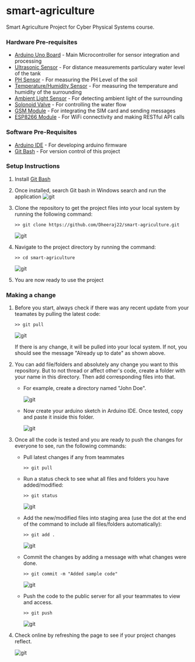 # smart-agriculture
Smart Agriculture Project for Cyber Physical Systems course.

### Hardware Pre-requisites
* [Arduino Uno Board](https://www.amazon.in/Arduino-UNO-board-DIP-ATmega328P/dp/B008GRTSV6) - Main Microcontroller for sensor integration and processing
* [Ultrasonic Sensor](https://robu.in/product/hc-sr04-ultrasonic-range-finder/?gclid=Cj0KCQiA-aGCBhCwARIsAHDl5x-SA2CdPxEqjyiDGrX1pLh4unL09V3-hP1ZEr5rkmzE-VPyPopmGu8aAovxEALw_wcB) - For distance measurements particulary water level of the tank
* [PH Sensor](https://www.electronicscomp.com/analog-ph-sensor-kit-for-arduino?gclid=Cj0KCQiA-aGCBhCwARIsAHDl5x_yCftqmTv63b7V6m3Pgp0hXnWhars9fBxy4pccBdaWYKHlTXjoQqgaAlzaEALw_wcB) - For measuring the PH Level of the soil
* [Temperature/Humidity Sensor](https://www.electronicscomp.com/dht11-temprature-humidity-sensor-module-india?gclid=Cj0KCQiA-aGCBhCwARIsAHDl5x_LVh2CjXTFdwdG0JsFVv5UIDyRpRiZlito8L4-PIaHpaYzN90RUY4aAsKnEALw_wcB) - For measuring the temperature and humidity of the surrounding
* [Ambient Light Sensor](https://www.electronicscomp.com/ldr-light-sensor-module-india?gclid=Cj0KCQiA-aGCBhCwARIsAHDl5x_o3Oog8AlarSK8qfNBAgZHpufpf_sQvhIHLIg1xKs_Hnf-wcUPVEoaAtV-EALw_wcB) - For detecting ambient light of the surrounding
* [Solonoid Valve](https://www.hnhcart.com/products/solenoid-valve-1-2-dc-3-6v-water-control-electric-pulse-solenoid-valve?variant=37522859229358&currency=INR&utm_medium=product_sync&utm_source=google&utm_content=sag_organic&utm_campaign=sag_organic&utm_campaign=gs-2020-11-23&utm_source=google&utm_medium=smart_campaign) - For controlling the water flow
* [GSM Module](https://www.electronicscomp.com/sim800l-v2-5v-wireless-gsm-gprs-module-quad-band-with-antenna?gclid=Cj0KCQiA-aGCBhCwARIsAHDl5x-fi_tKI1Y1cgQ6LWnCPEQbEAzpfA_C7bFBDWx2DbYMkGKzmXEmnycaAq-GEALw_wcB) - For integrating the SIM card and sending messages
* [ESP8266 Module](https://www.electronicscomp.com/esp8266-esp01-wifi-module?gclid=Cj0KCQiA-aGCBhCwARIsAHDl5x9s-oPnow1cWleGh7N9C2HWGTBHztebjSHQulG9WLH7teTIofUJePQaAr0wEALw_wcB) - For WiFi connectivity and making RESTful API calls

### Software Pre-Requisites
* [Arduino IDE](https://www.arduino.cc/en/software) - For developing arduino firmware
* [Git Bash](https://git-scm.com/downloads) - For version control of this project

### Setup Instructions
1. Install [Git Bash](https://git-scm.com/downloads)
2. Once installed, search Git bash in Windows search and run the application
    ![git](images/git1.png)
3. Clone the repository to get the project files into your local system by running the following command:

    ``` >> git clone https://github.com/Dheeraj22/smart-agriculture.git ```

    ![git](images/git2.png)

4. Navigate to the project directory by running the command:

    ``` >> cd smart-agriculture ```

    ![git](images/git3.png)

5. You are now ready to use the project


### Making a change

1. Before you start, always check if there was any recent update from your teamates by pulling the latest code:

    ``` >> git pull ```

    ![git](images/git4.png)

    If there is any change, it will be pulled into your local system. If not, you should see the message "Already up to date" as shown above. 

2. You can add file/folders and absolutely any change you want to this repository. But to not thread or affect other's code, create a folder with your name in this directory. Then add corresponding files into that. 

    * For example, create a directory named "John Doe". 
    
        ![git](images/git5.PNG)

    * Now create your arduino sketch in Arduino IDE. Once tested, copy and paste it inside this folder. 
    
        ![git](images/git6.PNG)

3. Once all the code is tested and you are ready to push the changes for everyone to see, run the following commands:

    * Pull latest changes if any from teammates
    
        ``` >> git pull ```

    * Run a status check to see what all files and folders you have added/modified:
    
        ``` >> git status ```
        
        ![git](images/git7.png)

    * Add the new/modified files into staging area (use the dot at the end of the command to include all files/folders automatically):

        ``` >> git add . ```

        ![git](images/git8.png)

    * Commit the changes by adding a message with what changes were done.

        ``` >> git commit -m "Added sample code" ```

        ![git](images/git9.png)

    * Push the code to the public server for all your teammates to view and access.

        ``` >> git push ```

        ![git](images/git11.png)

4. Check online by refreshing the page to see if your project changes reflect.

    ![git](images/git12.png)










